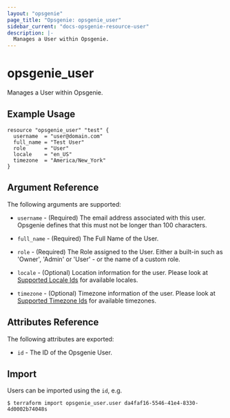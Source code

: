 ```yaml
---
layout: "opsgenie"
page_title: "Opsgenie: opsgenie_user"
sidebar_current: "docs-opsgenie-resource-user"
description: |-
  Manages a User within Opsgenie.
---
```


# opsgenie_user

Manages a User within Opsgenie.

## Example Usage

```hcl
resource "opsgenie_user" "test" {
  username  = "user@domain.com"
  full_name = "Test User"
  role      = "User"
  locale    = "en_US"
  timezone  = "America/New_York"
}
```

## Argument Reference

The following arguments are supported:

* `username` - (Required) The email address associated with this user. Opsgenie defines that this must not be longer than 100 characters.

* `full_name` - (Required) The Full Name of the User.

* `role` - (Required) The Role assigned to the User. Either a built-in such as 'Owner', 'Admin' or 'User' - or the name of a custom role.

* `locale` - (Optional) Location information for the user. Please look at [Supported Locale Ids](https://docs.opsgenie.com/docs/supported-locales) for available locales.

* `timezone` - (Optional) Timezone information of the user. Please look at [Supported Timezone Ids](https://docs.opsgenie.com/docs/supported-timezone-ids) for available timezones.

## Attributes Reference

The following attributes are exported:

* `id` - The ID of the Opsgenie User.

## Import

Users can be imported using the `id`, e.g.

`$ terraform import opsgenie_user.user da4faf16-5546-41e4-8330-4d0002b74048s`
